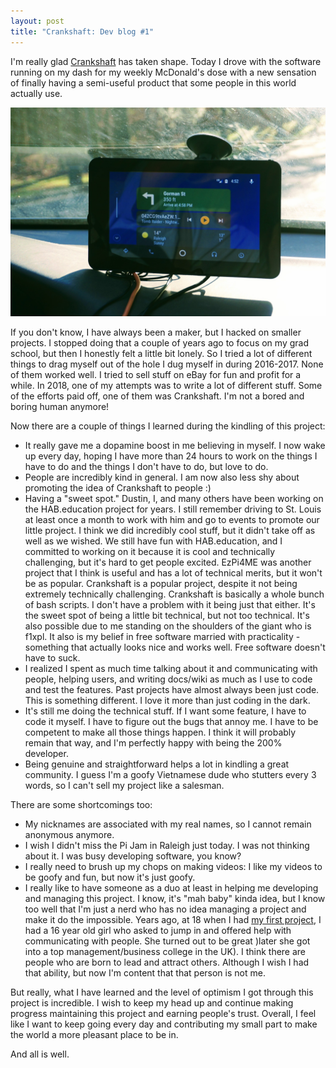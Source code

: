 ```yaml
---
layout: post
title: "Crankshaft: Dev blog #1"
---
```


I'm really glad [Crankshaft](http://getcrankshaft.com) has taken shape. Today I drove with the software running on my dash for my weekly McDonald's dose with a new sensation of finally having a semi-useful product that some people in this world actually use. 

![Forecast: Sunny](/assets/posts-images/crankshaft-1.jpg)

If you don't know, I have always been a maker, but I hacked on smaller projects. I stopped doing that a couple of years ago to focus on my grad school, but then I honestly felt a little bit lonely. So I tried a lot of different things to drag myself out of the hole I dug myself in during 2016-2017. None of them worked well. I tried to sell stuff on eBay for fun and profit for a while. In 2018, one of my attempts was to write a lot of different stuff. Some of the efforts paid off, one of them was Crankshaft. I'm not a bored and boring human anymore!

Now there are a couple of things I learned during the kindling of this project:

- It really gave me a dopamine boost in me believing in myself. I now wake up every day, hoping I have more than 24 hours to work on the things I have to do and the things I don't have to do, but love to do. 
- People are incredibly kind in general. I am now also less shy about promoting the idea of Crankshaft to people :)
- Having a "sweet spot." Dustin, I, and many others have been working on the HAB.education project for years. I still remember driving to St. Louis at least once a month to work with him and go to events to promote our little project. I think we did incredibly cool stuff, but it didn't take off as well as we wished. We still have fun with HAB.education, and I committed to working on it because it is cool and technically challenging, but it's hard to get people excited. EzPi4ME was another project that I think is useful and has a lot of technical merits, but it won't be as popular. Crankshaft is a popular project, despite it not being extremely technically challenging. Crankshaft is basically a whole bunch of bash scripts. I don't have a problem with it being just that either. It's the sweet spot of being a little bit technical, but not too technical. It's also possible due to me standing on the shoulders of the giant who is f1xpl. It also is my belief in free software married with practicality - something that actually looks nice and works well. Free software doesn't have to suck.
- I realized I spent as much time talking about it and communicating with people, helping users, and writing docs/wiki as much as I use to code and test the features. Past projects have almost always been just code. This is something different. I love it more than just coding in the dark.
- It's still me doing the technical stuff. If I want some feature, I have to code it myself. I have to figure out the bugs that annoy me. I have to be competent to make all those things happen. I think it will probably remain that way, and I'm perfectly happy with being the 200% developer.
- Being genuine and straightforward helps a lot in kindling a great community. I guess I'm a goofy Vietnamese dude who stutters every 3 words, so I can't sell my project like a salesman.

There are some shortcomings too:

- My nicknames are associated with my real names, so I cannot remain anonymous anymore.
- I wish I didn't miss the Pi Jam in Raleigh just today. I was not thinking about it. I was busy developing software, you know?
- I really need to brush up my chops on making videos: I like my videos to be goofy and fun, but now it's just goofy.
- I really like to have someone as a duo at least in helping me developing and managing this project. I know, it's "mah baby" kinda idea, but I know too well that I'm just a nerd who has no idea managing a project and make it do the impossible. Years ago, at 18 when I had [my first project](/posts/Harry-Potter-and-me.html), I had a 16 year old girl who asked to jump in and offered help with communicating with people. She turned out to be great )later she got into a top management/business college in the UK). I think there are people who are born to lead and attract others. Although I wish I had that ability, but now I'm content that that person is not me.

But really, what I have learned and the level of optimism I got through this project is incredible. I wish to keep my head up and continue making progress maintaining this project and earning people's trust. Overall, I feel like I want to keep going every day and contributing my small part to make the world a more pleasant place to be in.

And all is well.
